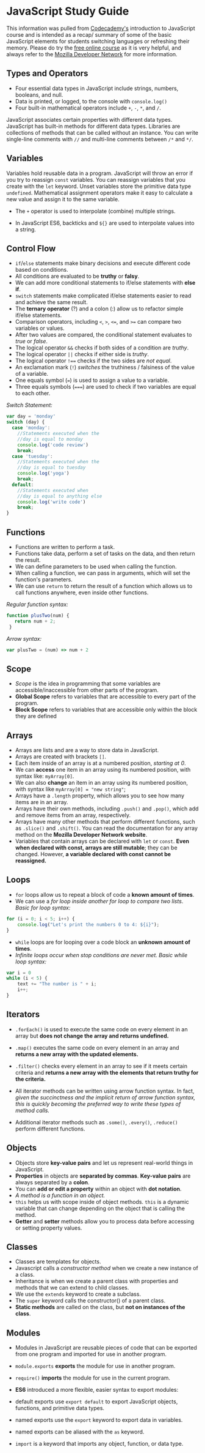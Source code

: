 # JavaScript Study Guide #

This information was pulled from [Codecademy's](https://www.codecademy.com/learn/introduction-to-javascript) introduction to JavaScript course and is intended as a recap/ summary of some of the basic JavaScript elements for students switching languages or refreshing their memory.
Please do try the [free online course](https://www.codecademy.com/learn/introduction-to-javascript) as it is very helpful, and always refer to the [Mozilla Developer Network](https://developer.mozilla.org/bm/docs/Web/JavaScript) for more information.

## Types and Operators ##

+ Four essential data types in JavaScript include strings, numbers, booleans, and null.
+ Data is printed, or logged, to the console with `console.log()`
+ Four built-in mathematical operators include `+`, `-`, `*`, and `/`.

JavaScript associates certain properties with different data types.
JavaScript has built-in methods for different data types.
Libraries are collections of methods that can be called without an instance.
You can write single-line comments with `//` and multi-line comments between `/*` and `*/`.

## Variables ##

Variables hold reusable data in a program.
JavaScript will throw an error if you try to reassign `const` variables.
You can reassign variables that you create with the `let` keyword.
Unset variables store the primitive data type `undefined`.
Mathematical assignment operators make it easy to calculate a new value and assign it to the same variable.

+ The `+` operator is used to interpolate (combine) multiple strings.

+ In JavaScript ES6, backticks and `${}` are used to interpolate values into a string.

## Control Flow ##

+ `if`/`else` statements make binary decisions and execute different code based on conditions.
+ All conditions are evaluated to be **truthy** or **falsy**.
+ We can add more conditional statements to if/else statements with **else if**.
+ `switch` statements make complicated if/else statements easier to read and achieve the same result.
+ The **ternary operator** (?) and a colon (:) allow us to refactor simple if/else statements.
+ Comparison operators, including `<`, `>`, `<=`, and `>=` can compare two variables or values.
+ After two values are compared, the conditional statement evaluates to *true* or *false*.
+ The logical operator `&&` checks if both sides of a condition are *truthy*.
+ The logical operator `||` checks if either side is *truthy*.
+ The logical operator `!==` checks if the two sides are *not equal*.
+ An exclamation mark (`!`) *switches* the truthiness / falsiness of the value of a variable.
+ One equals symbol (`=`) is used to assign a value to a variable.
+ Three equals symbols (`===`) are used to check if two variables are equal to each other.

*Switch Statement:*

```javascript
var day = 'monday'
switch (day) {
  case 'monday':
    //Statements executed when the
    //day is equal to monday
    console.log('code review')
    break;
  case 'tuesday':
    //Statements executed when the
    //day is equal to tuesday
    console.log('yoga')
    break;
  default:
    //Statements executed when
    //day is equal to anything else
    console.log('write code')
    break;
}
```

## Functions ##

+ Functions are written to perform a task.
+ Functions take data, perform a set of tasks on the data, and then return the result.
+ We can define parameters to be used when calling the function.
+ When calling a function, we can pass in arguments, which will set the function's parameters.
+ We can use `return` to return the result of a function which allows us to call functions anywhere, even inside other functions.

*Regular function syntax:*
```javascript
function plusTwo(num) {
   return num + 2;
 }
```
*Arrow syntax:*
```javascript
var plusTwo = (num) => num + 2
```

## Scope ##

+ *Scope* is the idea in programming that some variables are accessible/inaccessible from other parts of the program.
+ **Global Scope** refers to variables that are accessible to every part of the program.
+ **Block Scope** refers to variables that are accessible only within the block they are defined


## Arrays ##

+ Arrays are lists and are a way to store data in JavaScript.
+ Arrays are created with brackets `[]`.
+ Each item inside of an array is at a numbered position, *starting at 0*.
+ We can **access** one item in an array using its numbered position, with syntax like: `myArray[0]`.
+ We can also **change** an item in an array using its numbered position, with syntax like `myArray[0] = "new string"`;
+ Arrays have a `.length` property, which allows you to see how many items are in an array.
+ Arrays have their own methods, including `.push()` and `.pop()`, which add and remove items from an array, respectively.
+ Arrays have many other methods that perform different functions, such as `.slice()` and `.shift()`. You can read the documentation for any array method on the **Mozilla Developer Network website**.
+ Variables that contain arrays can be declared with `let` or `const`. **Even when declared with const, arrays are still mutable**; they can be changed. However, **a variable declared with const cannot be reassigned.**

## Loops ##

+ `for` loops allow us to repeat a block of code a **known amount of times**.
+ We can use a *for loop inside another for loop to compare two lists*.
*Basic for loop syntax:*
```javascript
for (i = 0; i < 5; i++) {
    console.log("Let's print the numbers 0 to 4: ${i}");
}
```
+ `while` loops are for looping over a code block an **unknown amount of times**.
+ *Infinite loops occur when stop conditions are never met.*
*Basic while loop syntax:*
```javascript
var i = 0
while (i < 5) {
    text += "The number is " + i;
    i++;
}
```

## Iterators ##

+ `.forEach()` is used to execute the same code on every element in an array but **does not change the array and returns undefined.**
+ `.map()` executes the same code on every element in an array and **returns a new array with the updated elements.**
+ `.filter()` checks every element in an array to see if it meets certain criteria and **returns a new array with the elements that return truthy for the criteria.**
+ All iterator methods can be written using arrow function syntax. In fact, *given the succinctness and the implicit return of arrow function syntax, this is quickly becoming the preferred way to write these types of method calls.*

+ Additional iterator methods such as `.some()`, `.every()`, `.reduce()` perform different functions.

## Objects ##

+ Objects store **key-value pairs** and let us represent real-world things in JavaScript.
+ **Properties** in objects are **separated by commas**. **Key-value pairs** are always separated by a **colon**.
+ You can **add or edit a property** within an object with **dot notation**.
+ *A method is a function in an object.*
+ `this` helps us with scope inside of object methods. `this` is a dynamic variable that can change depending on the object that is calling the method.
+ **Getter** and **setter** methods allow you to process data before accessing or setting property values.

## Classes ##

+ Classes are templates for objects.
+ Javascript calls a *constructor method* when we create a new instance of a class.
+ Inheritance is when we create a parent class with properties and methods that we can extend to child classes.
+ We use the `extends` keyword to create a subclass.
+ The `super` keyword calls the constructor() of a parent class.
+ **Static methods** are called on the class, but **not on instances of the class**.

## Modules ##

+ Modules in JavaScript are reusable pieces of code that can be exported from one program and imported for use in another program.

+ `module.exports` **exports** the module for use in another program.
+ `require()` **imports** the module for use in the current program.

+ **ES6** introduced a more flexible, easier syntax to export modules:

+ default exports use `export default` to export JavaScript objects, functions, and primitive data types.
+ named exports use the `export` keyword to export data in variables.
+ named exports can be aliased with the `as` keyword.
+ `import` is a keyword that imports any object, function, or data type.
